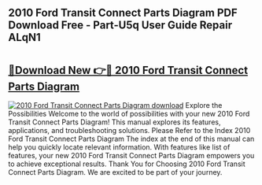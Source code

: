 ## 2010 Ford Transit Connect Parts Diagram PDF Download Free - Part-U5q User Guide Repair ALqN1

# <h2><a href="http://dfn4g2.blite.top/?on=2010+Ford+Transit+Connect+Parts+Diagram">🔗Download New 👉🔴 2010 Ford Transit Connect Parts Diagram</a></h2>

[![2010 Ford Transit Connect Parts Diagram download](https://i.imgur.com/lujVjoI.png)](http://dfn4g2.blite.top/?on=2010+Ford+Transit+Connect+Parts+Diagram)
Explore the Possibilities Welcome to the world of possibilities with your new 2010 Ford Transit Connect Parts Diagram! This manual explores its features, applications, and troubleshooting solutions. Please Refer to the Index 2010 Ford Transit Connect Parts Diagram The index at the end of this manual can help you quickly locate relevant information. With features like list of features, your new 2010 Ford Transit Connect Parts Diagram empowers you to achieve exceptional results. Thank You for Choosing 2010 Ford Transit Connect Parts Diagram. We are excited to be part of your journey.
